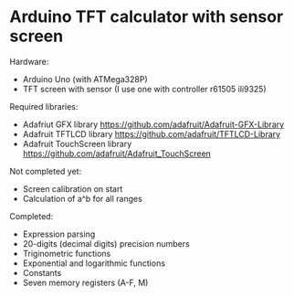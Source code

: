 # Arduino TFT calculator with sensor screen

Hardware:
* Arduino Uno (with ATMega328P)
* TFT screen with sensor (I use one with controller r61505 ili9325)

Required libraries:
* Adafriut GFX library https://github.com/adafruit/Adafruit-GFX-Library
* Adafruit TFTLCD library https://github.com/adafruit/TFTLCD-Library
* Adafruit TouchScreen library https://github.com/adafruit/Adafruit_TouchScreen

Not completed yet:
* Screen calibration on start
* Calculation of a^b for all ranges

Completed:
* Expression parsing
* 20-digits (decimal digits) precision numbers
* Triginometric functions
* Exponential and logarithmic functions
* Constants
* Seven memory registers (A-F, M)

